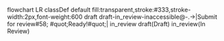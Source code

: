 flowchart LR
    classDef default fill:transparent,stroke:#333,stroke-width:2px,font-weight:600
    draft draft-in_review-inaccessible@-.->|Submit for review#58; #quot;Ready!#quot;| in_review
    draft(Draft)
    in_review(In Review)
